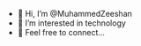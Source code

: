 - 👋 Hi, I’m @MuhammedZeeshan 
- 👀 I’m interested in technology
- 🌱 Feel free to connect...


<!---
MuhammedZeeshan/MuhammedZeeshan is a ✨ special ✨ repository because its `README.md` (this file) appears on your GitHub profile.
You can click the Preview link to take a look at your changes.
--->
